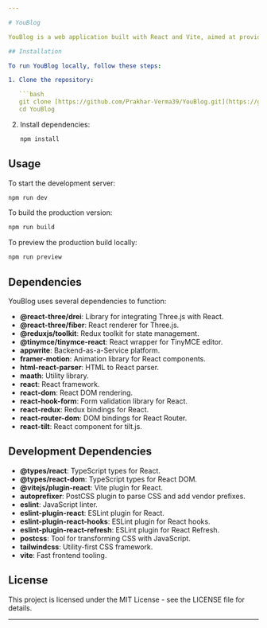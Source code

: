 ```yaml
---

# YouBlog

YouBlog is a web application built with React and Vite, aimed at providing a platform for blogging and content creation.

## Installation

To run YouBlog locally, follow these steps:

1. Clone the repository:

   ```bash
   git clone [https://github.com/Prakhar-Verma39/YouBlog.git](https://github.com/Prakhar-Verma39/YouBlog.git)
   cd YouBlog
   ```

2. Install dependencies:

   ```bash
   npm install
   ```

## Usage

To start the development server:

```bash
npm run dev
```

To build the production version:

```bash
npm run build
```

To preview the production build locally:

```bash
npm run preview
```

## Dependencies

YouBlog uses several dependencies to function:

- **@react-three/drei**: Library for integrating Three.js with React.
- **@react-three/fiber**: React renderer for Three.js.
- **@reduxjs/toolkit**: Redux toolkit for state management.
- **@tinymce/tinymce-react**: React wrapper for TinyMCE editor.
- **appwrite**: Backend-as-a-Service platform.
- **framer-motion**: Animation library for React components.
- **html-react-parser**: HTML to React parser.
- **maath**: Utility library.
- **react**: React framework.
- **react-dom**: React DOM rendering.
- **react-hook-form**: Form validation library for React.
- **react-redux**: Redux bindings for React.
- **react-router-dom**: DOM bindings for React Router.
- **react-tilt**: React component for tilt.js.

## Development Dependencies

- **@types/react**: TypeScript types for React.
- **@types/react-dom**: TypeScript types for React DOM.
- **@vitejs/plugin-react**: Vite plugin for React.
- **autoprefixer**: PostCSS plugin to parse CSS and add vendor prefixes.
- **eslint**: JavaScript linter.
- **eslint-plugin-react**: ESLint plugin for React.
- **eslint-plugin-react-hooks**: ESLint plugin for React hooks.
- **eslint-plugin-react-refresh**: ESLint plugin for React Refresh.
- **postcss**: Tool for transforming CSS with JavaScript.
- **tailwindcss**: Utility-first CSS framework.
- **vite**: Fast frontend tooling.

## License

This project is licensed under the MIT License - see the LICENSE file for details.

---
```

